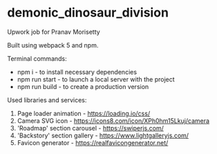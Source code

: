 # demonic_dinosaur_division

Upwork job for Pranav Morisetty

Built using webpack 5 and npm.

Terminal commands:

-   npm i - to install necessary dependencies
-   npm run start - to launch a local server with the project
-   npm run build - to create a production version

Used libraries and services:

1. Page loader animation - https://loading.io/css/
2. Camera SVG icon - https://icons8.com/icon/XPh0hm15Lkuj/camera
3. 'Roadmap' section carousel - https://swiperjs.com/
4. 'Backstory' section gallery - https://www.lightgalleryjs.com/
5. Favicon generator - https://realfavicongenerator.net/
